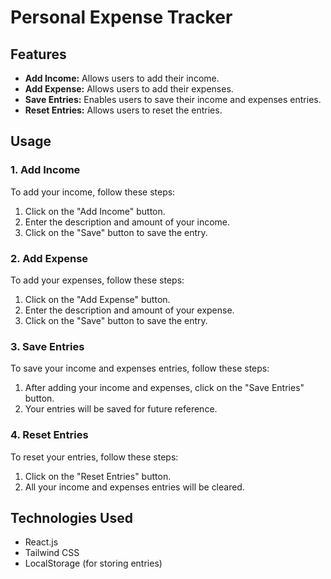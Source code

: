 # Personal Expense Tracker

## Features

- **Add Income:** Allows users to add their income.
- **Add Expense:** Allows users to add their expenses.
- **Save Entries:** Enables users to save their income and expenses entries.
- **Reset Entries:** Allows users to reset the entries.

## Usage

### 1. Add Income

To add your income, follow these steps:

1. Click on the "Add Income" button.
2. Enter the description and amount of your income.
3. Click on the "Save" button to save the entry.

### 2. Add Expense

To add your expenses, follow these steps:

1. Click on the "Add Expense" button.
2. Enter the description and amount of your expense.
3. Click on the "Save" button to save the entry.

### 3. Save Entries

To save your income and expenses entries, follow these steps:

1. After adding your income and expenses, click on the "Save Entries" button.
2. Your entries will be saved for future reference.

### 4. Reset Entries

To reset your entries, follow these steps:

1. Click on the "Reset Entries" button.
2. All your income and expenses entries will be cleared.

## Technologies Used

- React.js
- Tailwind CSS
- LocalStorage (for storing entries)
